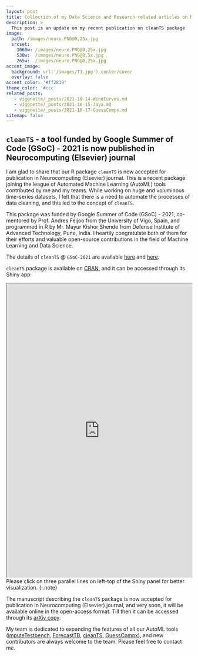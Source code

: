 ```yaml
---
layout: post
title: Collection of my Data Science and Research related articles on Medium
description: >
  This post is an update on my recent publication on cleanTS package 
image: 
  path: /images/neuro.PNG@0,25x.jpg
  srcset:
    1060w: /images/neuro.PNG@0,25x.jpg
    530w:  /images/neuro.PNG@0,5x.jpg
    265w:  /images/neuro.PNG@0,25x.jpg
accent_image: 
  background: url('/images/T1.jpg') center/cover
  overlay: false
accent_color: '#ff2819'
theme_color: '#ccc'
related_posts:
   - viggnette/_posts/2021-10-14-WindCurves.md
   - viggnette/_posts/2021-10-15-Jaya.md
   - viggnette/_posts/2021-10-17-GuessCompx.md
sitemap: false
---
```


## `cleanTS` - a tool funded by Google Summer of Code (GSoC) - 2021 is now published in Neurocomputing (Elsevier) journal

I am glad to share that our R package `cleanTS` is now accepted for publication in Neurocomputing (Elsevier) journal. This is a recent package joining the league of Automated Machine Learning (AutoML) tools contributed by me and my teams. While working on huge and voluminous time-series datasets, I felt that there is a need to automate the processes of data cleaning, and this led to the concept of `cleanTS`.

This package was funded by Google Summer of Code (GSoC) - 2021, co-mentored by Prof. Andres Feijoo from the University of Vigo, Spain, and programmed in R by Mr. Mayur Kishor Shende from Defense Institute of Advanced Technology, Pune, India. I heartily congratulate both of them for their efforts and valuable open-source contributions in the field of Machine Learning and Data Science. 

The details of `cleanTS` @ `GSoC-2021` are available [here](https://github.com/rstats-gsoc/gsoc2021/wiki/cleanTS) and [here](https://mayur1009.github.io/cleanTS/).

`cleanTS` package is available on [CRAN](https://cran.r-project.org/package=cleanTS), and it can be accessed through its Shiny app:


<iframe src="https://mayur1009.shinyapps.io/cleanTS/" width="100%" height="800px"></iframe>
Please click on three parallel lines on left-top of the Shiny panel for better visualization.
{:.note}

The manuscript describing the `cleanTS` package is now accepted for publication in Neurocomputing (Elsevier) journal, and very soon, it will be available online in the open-access format. Till then it can be accessed through its [arXiv copy](https://arxiv.org/abs/2110.11815).

My team is dedicated to expanding the features of all our AutoML tools ([imputeTestbench](https://www.neerajbokde.in/software/), [ForecastTB](https://www.neerajbokde.in/viggnette/2021-10-16-forecasttb/), [cleanTS](https://www.neerajbokde.in/software/), [GuessCompx](https://www.neerajbokde.in/viggnette/2021-10-17-GuessCompx/)), and new contributors are always welcome to the team. Please feel free to contact me.


[mm]: https://guides.github.com/features/mastering-markdown/
[ksyn]: https://kramdown.gettalong.org/syntax.html
[ksyntab]:https://kramdown.gettalong.org/syntax.html#tables
[ksynmath]: https://kramdown.gettalong.org/syntax.html#math-blocks
[katex]: https://khan.github.io/KaTeX/
[rtable]: https://dbushell.com/2016/03/04/css-only-responsive-tables/
